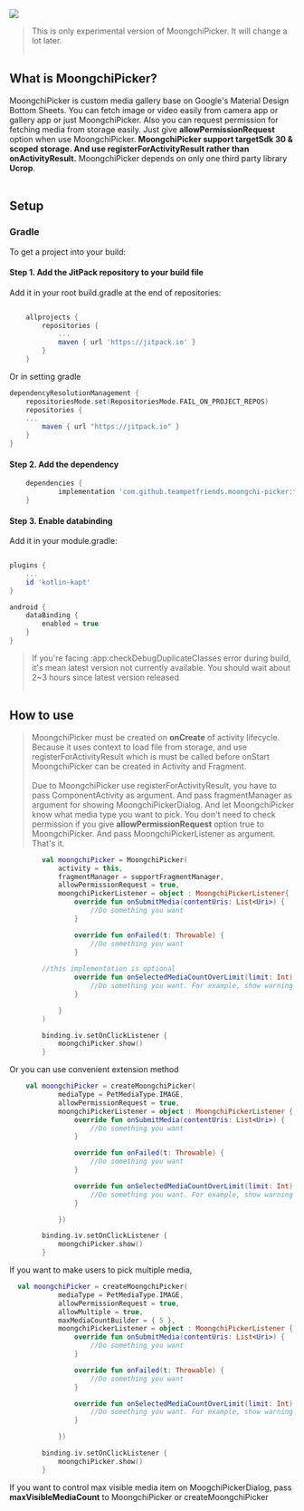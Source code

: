 [![](https://jitpack.io/v/teampetfriends/moongchi-picker.svg)](https://jitpack.io/#teampetfriends/moongchi-picker)
> This is only experimental version of MoongchiPicker. It will change a lot later.
<br/><br/>

## What is MoongchiPicker?
MoongchiPicker is custom media gallery base on Google's Material Design Bottom Sheets.
You can fetch image or video easily from camera app or gallery app or just MoongchiPicker.
Also you can request permission for fetching media from storage easily. Just give **allowPermissionRequest** option when use MoongchiPicker.
**MoongchiPicker support targetSdk 30 & scoped storage. And use registerForActivityResult rather than onActivityResult.**
MoongchiPicker depends on only one third party library **Ucrop**.
<br/><br/>
## Setup

### Gradle

To get a project into your build:

#### Step 1. Add the JitPack repository to your build file

Add it in your root build.gradle at the end of repositories:

```gradle

	allprojects {
		repositories {
			...
			maven { url 'https://jitpack.io' }
		}
	}
```

Or in setting gradle

```gradle
dependencyResolutionManagement {
    repositoriesMode.set(RepositoriesMode.FAIL_ON_PROJECT_REPOS)
    repositories {
	...
        maven { url "https://jitpack.io" }
    }
}
```

#### Step 2. Add the dependency

```gradle
	dependencies {
	        implementation 'com.github.teampetfriends.moongchi-picker:final:x.y.z'
	}
```

#### Step 3. Enable databinding

Add it in your module.gradle:

```gradle

plugins {
    ...
    id 'kotlin-kapt'
}

android {
    dataBinding {
        enabled = true
    }
}
```
> If you're facing :app:checkDebugDuplicateClasses error during build, it's mean latest version not currently available.
> You should wait about 2~3 hours since latest version released
<br/><br/>
## How to use
> MoongchiPicker must be created on **onCreate** of activity lifecycle. Because it uses context to load file from storage, and use registerForActivityResult which is must be called before onStart
> MoongchiPicker can be created in Activity and Fragment.
<br/><br/>
Due to MoongchiPicker use registerForActivityResult, you have to pass ComponentActivity as argument.
And pass fragmentManager as argument for showing MoongchiPickerDialog.
And let MoongchiPicker know what media type you want to pick.
You don't need to check permission if you give **allowPermissionRequest** option true to MoongchiPicker.
And pass MoongchiPickerListener as argument. That's it.

```kotlin
        val moongchiPicker = MoongchiPicker(
            activity = this,
            fragmentManager = supportFragmentManager,
            allowPermissionRequest = true,
            moongchiPickerListener = object : MoongchiPickerListener{
                override fun onSubmitMedia(contentUris: List<Uri>) {
                    //Do something you want
                }

                override fun onFailed(t: Throwable) {
                    //Do something you want
                }
		
		//this implementation is optional
                override fun onSelectedMediaCountOverLimit(limit: Int) {
                    //Do something you want. For example, show warning dialog
                }

            }
        )

        binding.iv.setOnClickListener {
            moongchiPicker.show()
        }
```

Or you can use convenient extension method

```kotlin
    val moongchiPicker = createMoongchiPicker(
            mediaType = PetMediaType.IMAGE,
            allowPermissionRequest = true,
            moongchiPickerListener = object : MoongchiPickerListener {
                override fun onSubmitMedia(contentUris: List<Uri>) {
                    //Do something you want
                }

                override fun onFailed(t: Throwable) {
                    //Do something you want
                }

                override fun onSelectedMediaCountOverLimit(limit: Int) {
                    //Do something you want. For example, show warning dialog
                }

            })

        binding.iv.setOnClickListener {
            moongchiPicker.show()
        }
```
If you want to make users to pick multiple media,

```kotlin
  val moongchiPicker = createMoongchiPicker(
            mediaType = PetMediaType.IMAGE,
            allowPermissionRequest = true,
            allowMultiple = true,
            maxMediaCountBuilder = { 5 },
            moongchiPickerListener = object : MoongchiPickerListener {
                override fun onSubmitMedia(contentUris: List<Uri>) {
                    //Do something you want
                }

                override fun onFailed(t: Throwable) {
                    //Do something you want
                }

                override fun onSelectedMediaCountOverLimit(limit: Int) {
                    //Do something you want. For example, show warning dialog
                }

            })

        binding.iv.setOnClickListener {
            moongchiPicker.show()
        }
```

If you want to control max visible media item on MoogchiPickerDialog, pass **maxVisibleMediaCount** to MoongchiPicker or createMoongchiPicker

